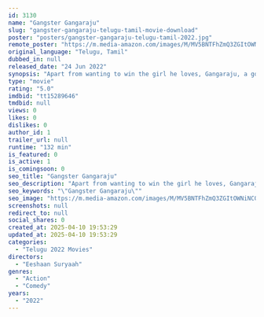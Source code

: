 ```yaml
---
id: 3130
name: "Gangster Gangaraju"
slug: "gangster-gangaraju-telugu-tamil-movie-download"
poster: "posters/gangster-gangaraju-telugu-tamil-2022.jpg"
remote_poster: "https://m.media-amazon.com/images/M/MV5BNTFhZmQ3ZGItOWNiNC00MDI1LWJiMjMtZTVhOTNlZWM5NDM5XkEyXkFqcGdeQXVyMTI1NDEyNTM5._V1_SX300.jpg"
original_language: "Telugu, Tamil"
dubbed_in: null
released_date: "24 Jun 2022"
synopsis: "Apart from wanting to win the girl he loves, Gangaraju, a good-for-nothing guy, becomes a Gangster to save his village."
type: "movie"
rating: "5.0"
imdbid: "tt15289646"
tmdbid: null
views: 0
likes: 0
dislikes: 0
author_id: 1
trailer_url: null
runtime: "132 min"
is_featured: 0
is_active: 1
is_comingsoon: 0
seo_title: "Gangster Gangaraju"
seo_description: "Apart from wanting to win the girl he loves, Gangaraju, a good-for-nothing guy, becomes a Gangster to save his village."
seo_keywords: "\"Gangster Gangaraju\""
seo_image: "https://m.media-amazon.com/images/M/MV5BNTFhZmQ3ZGItOWNiNC00MDI1LWJiMjMtZTVhOTNlZWM5NDM5XkEyXkFqcGdeQXVyMTI1NDEyNTM5._V1_SX300.jpg"
screenshots: null
redirect_to: null
social_shares: 0
created_at: 2025-04-10 19:53:29
updated_at: 2025-04-10 19:53:29
categories:
  - "Telugu 2022 Movies"
directors:
  - "Eeshaan Suryaah"
genres:
  - "Action"
  - "Comedy"
years:
  - "2022"
---
```

